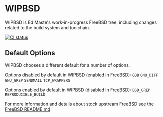 WIPBSD
======
WIPBSD is Ed Maste's work-in-progress FreeBSD tree, including changes
related to the build system and toolchain.

[![CI status](https://api.cirrus-ci.com/github/emaste/freebsd.svg?branch=wipbsd.20210816)](http://cirrus-ci.com/github/emaste/freebsd/wipbsd.20210816)

Default Options
---------------
WIPBSD chooses a different default for a number of options.

Options disabled by default in WIPBSD (enabled in FreeBSD):
    `GDB` `GNU_DIFF` `GNU_GREP` `SENDMAIL` `TCP_WRAPPERS`

Options enabled by default in WIPBSD (disabled in FreeBSD):
   `BSD_GREP` `REPRODUCIBLE_BUILD`

For more information and details about stock upstream FreeBSD see the
[FreeBSD README.md](https://github.com/freebsd/freebsd/blob/master/README.md)
